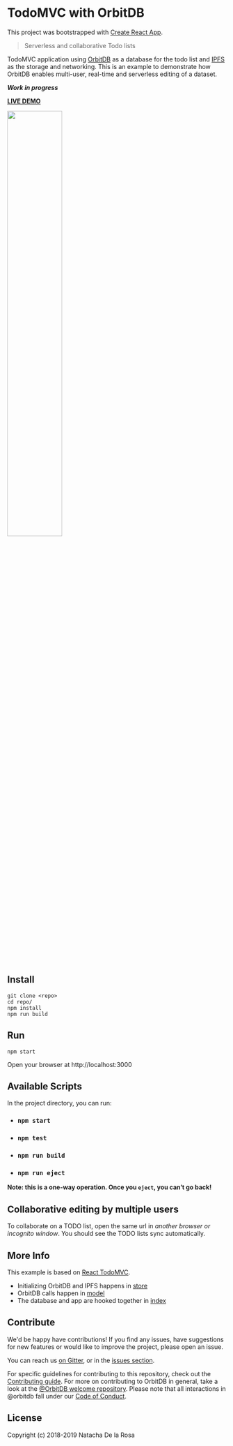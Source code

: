 # TodoMVC with OrbitDB

This project was bootstrapped with [Create React App](https://github.com/facebookincubator/create-react-app).

> Serverless and collaborative Todo lists

TodoMVC application using [OrbitDB](https://github.com/orbitdb/orbit-db) as a database for the todo list and [IPFS](https://github.com/ipfs/js-ipfs) as the storage and networking. This is an example to demonstrate how OrbitDB enables multi-user, real-time and serverless editing of a dataset.

**_Work in progress_**

**[LIVE DEMO](https://ipfs.io/ipfs/QmTJGHccriUtq3qf3bvAQUcDUHnBbHNJG2x2FYwYUecN43/)**

<p align="centers">
  <img src="https://raw.githubusercontent.com/natachadelarosa/example-orbitdb-todomvc-updated/master/screenshots/Screen%20Shot%202018-09-09%20at%2011.10.20.png" width="50%">
</p>

## Install

```
git clone <repo>
cd repo/
npm install
npm run build
```

## Run

```
npm start
```

Open your browser at http://localhost:3000

## Available Scripts

In the project directory, you can run:

- ### `npm start`

- ### `npm test`

- ### `npm run build`

- ### `npm run eject`

**Note: this is a one-way operation. Once you `eject`, you can’t go back!**

## Collaborative editing by multiple users

To collaborate on a TODO list, open the same url in _another browser or incognito window_. You should see the TODO lists sync automatically.

## More Info

This example is based on [React TodoMVC](https://github.com/tastejs/todomvc/tree/master/examples/react).

- Initializing OrbitDB and IPFS happens in [store](https://github.com/natachadelarosa/example-orbitdb-todomvc-updated/blob/master/src/utils/store.js)
- OrbitDB calls happen in [model](https://github.com/natachadelarosa/example-orbitdb-todomvc-updated/blob/master/src/utils/todoModel.js)
- The database and app are hooked together in [index](https://github.com/natachadelarosa/example-orbitdb-todomvc-updated/blob/master/src/index.js#L23)

## Contribute

We'd be happy have contributions! If you find any issues, have suggestions for new features or would like to improve the project, please open an issue.

You can reach us [on Gitter](https://gitter.im/orbitdb/Lobby), or in the [issues section](https://github.com/orbitdb/example-orbitdb-todomvc-updated/issues).

For specific guidelines for contributing to this repository, check out the [Contributing guide](CONTRIBUTING.md). For more on contributing to OrbitDB in general, take a look at the [@OrbitDB welcome repository](https://github.com/orbitdb/welcome). Please note that all interactions in @orbitdb fall under our [Code of Conduct](CODE_OF_CONDUCT.md).

## License

Copyright (c) 2018-2019 Natacha De la Rosa
